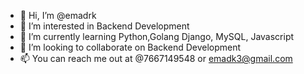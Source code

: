 - 👋 Hi, I’m @emadrk
- 👀 I’m interested in Backend Development
- 🌱 I’m currently learning Python,Golang Django, MySQL, Javascript
- 💞️ I’m looking to collaborate on Backend Development
- 📫 You can reach me out at @7667149548 or emadk3@gmail.com

<!---
emadrk/emadrk is a ✨ special ✨ repository because its `README.md` (this file) appears on your GitHub profile.
You can click the Preview link to take a look at your changes.
--->
